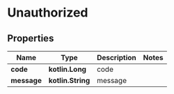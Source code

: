 
# Unauthorized

## Properties
Name | Type | Description | Notes
------------ | ------------- | ------------- | -------------
**code** | **kotlin.Long** | code | 
**message** | **kotlin.String** | message | 



